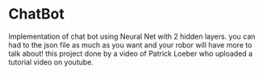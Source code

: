 # ChatBot
Implementation of chat bot using Neural Net with 2 hidden layers.
you can had to the json file as much as you want and your robor will have more to talk about!
this project done by a video of Patrick Loeber who uploaded a tutorial video on youtube.


